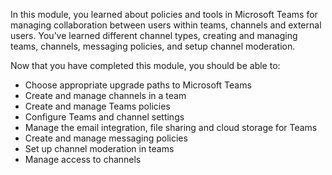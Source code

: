 In this module, you learned about policies and tools in Microsoft Teams for managing collaboration between users within teams, channels and external users. You’ve learned different channel types,  creating and managing teams, channels, messaging policies, and setup channel moderation.

Now that you have completed this module, you should be able to:

- Choose appropriate upgrade paths to Microsoft Teams
- Create and manage channels in a team
- Create and manage Teams policies
- Configure Teams and channel settings
- Manage the email integration, file sharing and cloud storage for Teams
- Create and manage messaging policies
- Set up channel moderation in teams
- Manage access to channels



